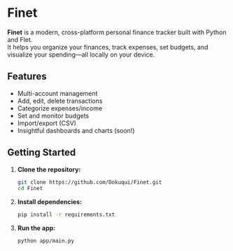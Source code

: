 # Finet

**Finet** is a modern, cross-platform personal finance tracker built with Python and Flet.  
It helps you organize your finances, track expenses, set budgets, and visualize your spending—all locally on your device.

## Features

- Multi-account management
- Add, edit, delete transactions
- Categorize expenses/income
- Set and monitor budgets
- Import/export (CSV)
- Insightful dashboards and charts (soon!)

## Getting Started

1. **Clone the repository:**
   ```bash
   git clone https://github.com/Dokuqui/Finet.git
   cd Finet
   ```

2. **Install dependencies:**
   ```bash
   pip install -r requirements.txt
   ```

3. **Run the app:**
   ```bash
   python app/main.py
   ```
